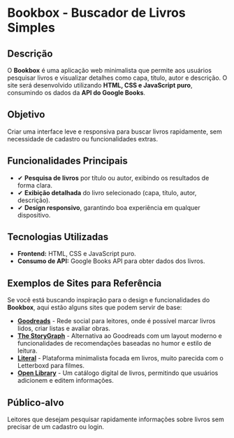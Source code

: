 # Bookbox - Buscador de Livros Simples

## Descrição

O **Bookbox** é uma aplicação web minimalista que permite aos usuários pesquisar livros e visualizar detalhes como capa, título, autor e descrição. O site será desenvolvido utilizando **HTML, CSS e JavaScript puro**, consumindo os dados da **API do Google Books**.

## Objetivo

Criar uma interface leve e responsiva para buscar livros rapidamente, sem necessidade de cadastro ou funcionalidades extras.

## Funcionalidades Principais

- ✔ **Pesquisa de livros** por título ou autor, exibindo os resultados de forma clara.
- ✔ **Exibição detalhada** do livro selecionado (capa, título, autor, descrição).
- ✔ **Design responsivo**, garantindo boa experiência em qualquer dispositivo.

## Tecnologias Utilizadas

- **Frontend:** HTML, CSS e JavaScript puro.
- **Consumo de API:** Google Books API para obter dados dos livros.

## Exemplos de Sites para Referência

Se você está buscando inspiração para o design e funcionalidades do **Bookbox**, aqui estão alguns sites que podem servir de base:

- **[Goodreads](https://www.goodreads.com/)** - Rede social para leitores, onde é possível marcar livros lidos, criar listas e avaliar obras.
- **[The StoryGraph](https://app.thestorygraph.com/)** - Alternativa ao Goodreads com um layout moderno e funcionalidades de recomendações baseadas no humor e estilo de leitura.
- **[Literal](https://literal.club/)** - Plataforma minimalista focada em livros, muito parecida com o Letterboxd para filmes.
- **[Open Library](https://openlibrary.org/)** - Um catálogo digital de livros, permitindo que usuários adicionem e editem informações.

## Público-alvo

Leitores que desejam pesquisar rapidamente informações sobre livros sem precisar de um cadastro ou login.
